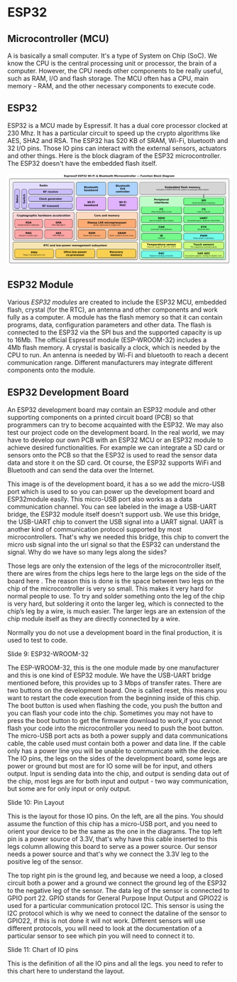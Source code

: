 # ESP32

## Microcontroller (MCU)

A  is basically a small computer. It's a type of System on Chip (SoC). We know the CPU is the central processing unit or processor, the brain of a computer. However, the CPU needs other components to be really useful, such as RAM, I/O and flash storage. The MCU often has a CPU, main memory - RAM, and the other necessary components to execute code.

## ESP32

ESP32 is a MCU made by Espressif. It has a dual core processor clocked at 230 Mhz. It has a particular circuit to speed up the crypto algorithms like AES, SHA2 and RSA. The ESP32 has 520 KB of SRAM, Wi-Fi, bluetooth and 32 I/O pins. Those IO pins can interact with the external sensors, actuators and other things. Here is the block diagram of the ESP32 microcontroller. The ESP32 doesn't have the embedded flash itself.

![image](Espressif_ESP32_Chip_Function_Block_Diagram.png)

## ESP32 Module
Various *ESP32 modules* are created to include the ESP32 MCU, embedded flash, crystal (for the RTC), an antenna and other components and work fully as a computer. 
A module has the flash memory so that it can contain programs, data, configuration parameters and other data.
The flash is connected to the ESP32 via the SPI bus and the supported capacity is up to 16Mb.
The official Espressif module (ESP-WROOM-32) includes a 4Mb flash memory.
A crystal is basically a clock, which is needed by the CPU to run.
An antenna is needed by Wi-Fi and bluetooth to reach a decent communication range.
Different manufacturers may integrate different components onto the module.

## ESP32 Development Board 

An ESP32 development board may contain an ESP32 module and other supporting components on a printed circuit board (PCB) so that programmers can try to become acquainted with the ESP32. We may also test our project code on the development board.
In the real world, we may have to develop our own PCB with an ESP32 MCU or an ESP32 module to achieve desired functionalities.
For example we can integrate a SD card or sensors onto the PCB so that the ESP32 is used to read the sensor data data and store it on the SD card. Ot course, the ESP32 supports WiFi and Bluetooth and can send the data over the Internet. 


This image is of the development board,  it has a so we add the micro-USB port which is used to so you can power up the development board and ESP32module easily. This micro-USB port also works as a data communication channel. You can see labeled in the image a USB-UART bridge, the ESP32 module itself doesn't support usb. We use this bridge, the USB-UART chip to convert the USB signal into a UART signal. UART is another kind of communication protocol supported by most microcontrollers. That's why we needed this bridge, this chip to convert the micro usb signal into the url signal so that the ESP32 can understand the signal. Why do we have so many legs along the sides? 

Those legs are only the extension of the legs of the microcontroller itself, there are wires from
the chips legs here to the large legs on the side of the board here . The reason this is done is  the space between two legs on the chip of the microcontroller is very so small. This makes it very hard for normal people to use. To try and solder something onto the leg of the chip is very hard, but soldering it onto the larger leg, which is connected to the chip’s leg by a wire, is much easier. The larger legs are an extension of the chip module itself as they are directly connected by a wire.

Normally you do not use a development board in the final production, it is used to test to code.



Slide 9: ESP32-WROOM-32

The ESP-WROOM-32, this is the one module made by one manufacturer and this is one kind of ESP32 module. We have the USB-UART bridge mentioned before, this provides up to 3 Mbps of transfer rates. There are two buttons on the development board. One is called reset, this means you want to restart the code execution from the beginning inside of this chip. The boot button is used when flashing the code, you push the button and you can flash your code into the chip. Sometimes you may not have to press the boot button to get the firmware download to work,if you cannot flash your code into the microcontroller you need to push the boot button. The micro-USB port acts as both a power supply and data communications cable, the cable used must contain both a power and data line. If the cable only has a power line you will be unable to communicate with the device. The IO pins, the legs on the sides of the development board, some legs are power or ground but most are for IO some will be for input, and others output. Input is sending data into the chip, and output is sending data out of the chip, most legs are for both input and output - two way communication, but some are for only input or only output.


Slide 10: Pin Layout

This is the layout for those IO pins. On the left, are all the pins. You should assume the function of this chip has a micro-USB port, and you need to orient your device to be the same as the one in the diagrams. The top left pin is a power source of 3.3V, that's why  have this cable inserted to this legs column allowing this board to serve as a power source. Our sensor needs a power source and that's why we connect the 3.3V leg to the positive leg of the sensor.

The top right pin is the  ground leg, and because we need a loop, a closed circuit both a power and a ground we connect the ground leg of the ESP32 to the negative leg of the sensor. The data leg of the sensor is connected to GPIO port 22. GPIO stands for General Purpose Input Output and GPIO22 is used for a particular communication protocol I2C. This sensor is using the I2C protocol which is why we need to connect the dataline of the sensor to GPIO22, if this is not done it will not work. Different sensors will use different protocols, you will need to look at the documentation of a particular sensor to see which pin you will need to connect it to.    


Slide 11: Chart of IO pins



This is the definition of all the IO pins and all the legs. you need to refer to this chart here to
understand the layout. 
